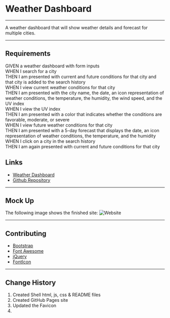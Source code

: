 # Weather Dashboard

---

A weather dashboard that will show weather details and forecast for multiple cities. 

---

## Requirements

GIVEN a weather dashboard with form inputs \
WHEN I search for a city \
THEN I am presented with current and future conditions for that city and that city is added to the search history \
WHEN I view current weather conditions for that city \
THEN I am presented with the city name, the date, an icon representation of weather conditions, the temperature, the humidity, the wind speed, and the UV index \
WHEN I view the UV index \
THEN I am presented with a color that indicates whether the conditions are favorable, moderate, or severe \
WHEN I view future weather conditions for that city \
THEN I am presented with a 5-day forecast that displays the date, an icon representation of weather conditions, the temperature, and the humidity \
WHEN I click on a city in the search history \
THEN I am again presented with current and future conditions for that city

## Links

* [Weather Dashboard](https://jondnv.github.io/WeatherDashboard/)
* [Github Repository](https://github.com/JonDnv/WeatherDashboard)
  
---

## Mock Up

The following image shows the finished site:
![Website]()

---

## Contributing

* [Bootstrap](https://getbootstrap.com/)
* [Font Awesome](https://fontawesome.com/)
* [jQuery](https://jquery.com/)
* [FontIcon](https://gauger.io/fonticon/)

---

## Change History

 1. Created Shell html, js, css & README files
 2. Created GitHub Pages site
 3. Updated the Favicon
 4. 